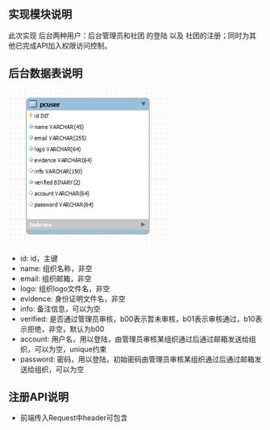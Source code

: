 ## 实现模块说明
此次实现 后台两种用户：后台管理员和社团 的登陆 以及 社团的注册；同时为其他已完成API加入权限访问控制。

## 后台数据表说明
![ER图](./pic/er_diagram.png)
- id: id，主键
- name: 组织名称，非空
- email: 组织邮箱，非空
- logo: 组织logo文件名，非空
- evidence: 身份证明文件名，非空
- info: 备注信息，可以为空
- verified: 是否通过管理员审核，b00表示暂未审核，b01表示审核通过，b10表示拒绝，非空，默认为b00
- account: 用户名，用以登陆，由管理员审核某组织通过后通过邮箱发送给组织，可以为空，unique约束
- password: 密码，用以登陆，初始密码由管理员审核某组织通过后通过邮箱发送给组织，可以为空

## 注册API说明
- 前端传入Request中header可包含
